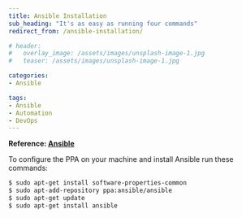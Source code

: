 ```yaml
---
title: Ansible Installation
sub_heading: "It's as easy as running four commands"
redirect_from: /ansible-installation/

# header:
#   overlay_image: /assets/images/unsplash-image-1.jpg
#   teaser: /assets/images/unsplash-image-1.jpg

categories:
- Ansible

tags:
- Ansible
- Automation
- DevOps
---
```

**Reference: [Ansible](http://docs.ansible.com/ansible/intro_installation.html)**

To configure the PPA on your machine and install Ansible run these commands:

```bash
$ sudo apt-get install software-properties-common
$ sudo apt-add-repository ppa:ansible/ansible
$ sudo apt-get update
$ sudo apt-get install ansible
```